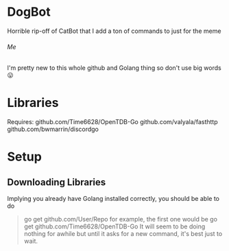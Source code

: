 # DogBot
Horrible rip-off of CatBot that I add a ton of commands to just for the meme

###### Me
I'm pretty new to this whole github and Golang thing so don't use big words :stuck_out_tongue:

# Libraries
Requires:
github.com/Time6628/OpenTDB-Go
github.com/valyala/fasthttp
github.com/bwmarrin/discordgo

# Setup
## Downloading Libraries
Implying you already have Golang installed correctly, you should be able to do
>go get github.com/User/Repo
for example, the first one would be
>go get github.com/Time6628/OpenTDB-Go
It will seem to be doing nothing for awhile but until it asks for a new command, it's best just to wait.

